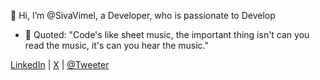 👋 Hi, I’m @SivaVimel, a Developer, who is passionate to Develop 
- 🌱 Quoted: "Code's like sheet music, the important thing isn't can you read the music, it's can you hear the music."

[LinkedIn](https://www.linkedin.com/in/siva-vimel-rajhen-05ab80194/) | [X](https://x.com/SivaVimel) | [@Tweeter](https://play.google.com/store/apps/details?id=com.scriptiez.tweeter)
